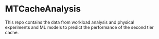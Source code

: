 # MTCacheAnalysis

This repo contains the data from workload analysis and physical experiments and ML models to predict the performance of the second tier cache. 

